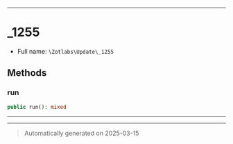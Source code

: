 ***

# _1255





* Full name: `\Zotlabs\Update\_1255`




## Methods


### run



```php
public run(): mixed
```












***


***
> Automatically generated on 2025-03-15

